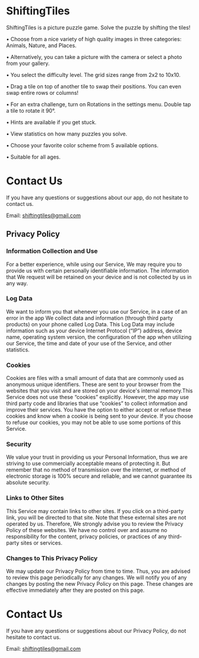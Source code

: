 # ShiftingTiles

ShiftingTiles is a picture puzzle game. Solve the puzzle by shifting the tiles!

• Choose from a nice variety of high quality images in three categories: Animals, Nature, and Places. 

• Alternatively, you can take a picture with the camera or select a photo from your gallery.

• You select the difficulty level. The grid sizes range from 2x2 to 10x10. 

• Drag a tile on top of another tile to swap their positions. You can even swap entire rows or columns!

• For an extra challenge, turn on Rotations in the settings menu. Double tap a tile to rotate it 90°.

• Hints are available if you get stuck.

• View statistics on how many puzzles you solve.

• Choose your favorite color scheme from 5 available options.

• Suitable for all ages.

# Contact Us

If you have any questions or suggestions about our app, do not hesitate to contact us.

Email: shiftingtiles@gmail.com


## Privacy Policy

### Information Collection and Use

For a better experience, while using our Service, We may require you to provide us with certain personally identifiable information. The information that We request will be retained on your device and is not collected by us in any way.

### Log Data 

We want to inform you that whenever you use our Service, in a case of an error in the app We collect data and information (through third party products) on your phone called Log Data. This Log Data may include information such as your device Internet Protocol (“IP”) address, device name, operating system version, the configuration of the app when utilizing our Service, the time and date of your use of the Service, and other statistics.

### Cookies

Cookies are files with a small amount of data that are commonly used as anonymous unique identifiers. These are sent to your browser from the websites that you visit and are stored on your device's internal memory.This Service does not use these “cookies” explicitly. However, the app may use third party code and libraries that use “cookies” to collect information and improve their services. You have the option to either accept or refuse these cookies and know when a cookie is being sent to your device. If you choose to refuse our cookies, you may not be able to use some portions of this Service.

### Security

We value your trust in providing us your Personal Information, thus we are striving to use commercially acceptable means of protecting it. But remember that no method of transmission over the internet, or method of electronic storage is 100% secure and reliable, and we cannot guarantee its absolute security.

### Links to Other Sites

This Service may contain links to other sites. If you click on a third-party link, you will be directed to that site. Note that these external sites are not operated by us. Therefore, We strongly advise you to review the Privacy Policy of these websites. We have no control over and assume no responsibility for the content, privacy policies, or practices of any third-party sites or services.

### Changes to This Privacy Policy

We may update our Privacy Policy from time to time. Thus, you are advised to review this page periodically for any changes. We will notify you of any changes by posting the new Privacy Policy on this page. These changes are effective immediately after they are posted on this page.

# Contact Us

If you have any questions or suggestions about our Privacy Policy, do not hesitate to contact us.

Email: shiftingtiles@gmail.com

